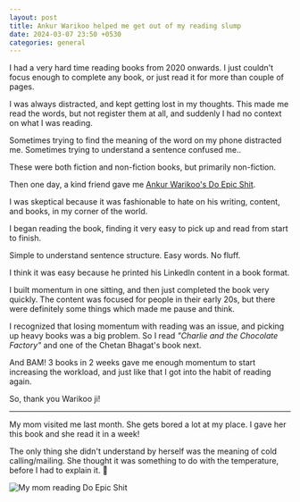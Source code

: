 ```yaml
---
layout: post
title: Ankur Warikoo helped me get out of my reading slump
date: 2024-03-07 23:50 +0530
categories: general
---
```


I had a very hard time reading books from 2020 onwards. I just couldn't focus enough to complete any book, or just read it for more than couple of pages.

I was always distracted, and kept getting lost in my thoughts. This made me read the words, but not register them at all, and suddenly I had no context on what I was reading.

Sometimes trying to find the meaning of the word on my phone distracted me. Sometimes trying to understand a sentence confused me..

These were both fiction and non-fiction books, but primarily non-fiction.

Then one day, a kind friend gave me [Ankur Warikoo's Do Epic Shit](https://www.amazon.in/Do-Epic-Shit-Ankur-Warikoo-ebook/dp/B09MTGKFXZ).

I was skeptical because it was fashionable to hate on his writing, content, and books, in my corner of the world.

I began reading the book, finding it very easy to pick up and read from start to finish.

Simple to understand sentence structure. Easy words. No fluff.

I think it was easy because he printed his LinkedIn content in a book format.

I built momentum in one sitting, and then just completed the book very quickly. The content was focused for people in their early 20s, but there were definitely some things which made me pause and think.

I recognized that losing momentum with reading was an issue, and picking up heavy books was a big problem. So I read _"Charlie and the Chocolate Factory"_ and one of the Chetan Bhagat's book next.

And BAM! 3 books in 2 weeks gave me enough momentum to start increasing the workload, and just like that I got into the habit of reading again.

So, thank you Warikoo ji!

---

My mom visited me last month. She gets bored a lot at my place. I gave her this book and she read it in a week!

The only thing she didn't understand by herself was the meaning of cold calling/mailing. She thought it was something to do with the temperature, before I had to explain it. 😬

![My mom reading Do Epic Shit](https://i.imgur.com/ph6pK6J.png)